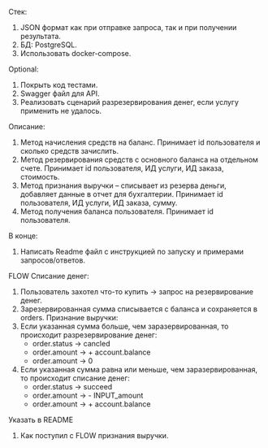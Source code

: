 Стек:
1. JSON формат как при отправке запроса, так и при получении результата.
2. БД: PostgreSQL.
3. Использовать docker-compose.

Optional:
1. Покрыть код тестами.
2. Swagger файл для API.
3. Реализовать сценарий разрезервирования денег, если услугу применить не удалось.

Описание:
1. Метод начисления средств на баланс.
    Принимает id пользователя и сколько средств зачислить. 
2. Метод резервирования средств с основного баланса на отдельном счете.
    Принимает id пользователя, ИД услуги, ИД заказа, стоимость. 
3. Метод признания выручки – списывает из резерва деньги, добавляет данные в отчет для бухгалтерии. 
    Принимает id пользователя, ИД услуги, ИД заказа, сумму. 
4. Метод получения баланса пользователя. 
    Принимает id пользователя.

В конце:
1. Написать Readme файл с инструкцией по запуску и примерами запросов/ответов.


FLOW
Списание денег:
   1. Пользователь захотел что-то купить -> запрос на резервирование денег.
   2. Зарезервированная сумма списывается с баланса и сохраняется в orders.
Признание выручки:
   1. Если указанная сумма больше, чем заразервированная, то происходит разрезервирование денег:
      - order.status -> cancled
      - order.amount -> + account.balance
      - order.amount -> 0
   2. Если указанная сумма равна или меньше, чем заразервированная, то происходит списание денег:
      - order.status -> succeed
      - order.amount -> - INPUT_amount
      - order.amount -> + account.balance

Указать в README
   1. Как поступил с FLOW признания выручки.